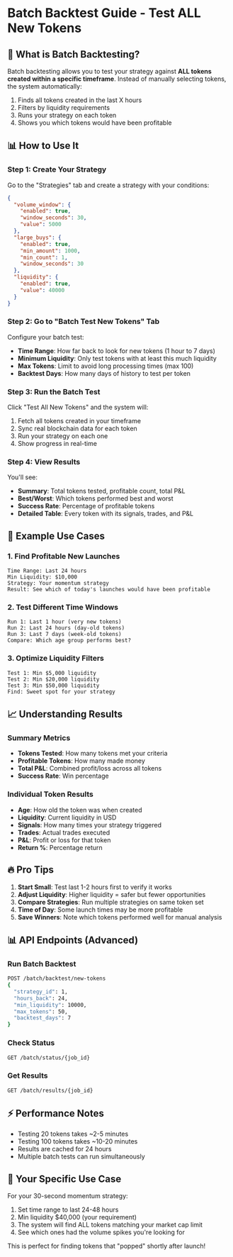 # Batch Backtest Guide - Test ALL New Tokens

## 🚀 What is Batch Backtesting?

Batch backtesting allows you to test your strategy against **ALL tokens created within a specific timeframe**. Instead of manually selecting tokens, the system automatically:

1. Finds all tokens created in the last X hours
2. Filters by liquidity requirements
3. Runs your strategy on each token
4. Shows you which tokens would have been profitable

## 📊 How to Use It

### Step 1: Create Your Strategy
Go to the "Strategies" tab and create a strategy with your conditions:
```json
{
  "volume_window": {
    "enabled": true,
    "window_seconds": 30,
    "value": 5000
  },
  "large_buys": {
    "enabled": true,
    "min_amount": 1000,
    "min_count": 1,
    "window_seconds": 30
  },
  "liquidity": {
    "enabled": true,
    "value": 40000
  }
}
```

### Step 2: Go to "Batch Test New Tokens" Tab
Configure your batch test:

- **Time Range**: How far back to look for new tokens (1 hour to 7 days)
- **Minimum Liquidity**: Only test tokens with at least this much liquidity
- **Max Tokens**: Limit to avoid long processing times (max 100)
- **Backtest Days**: How many days of history to test per token

### Step 3: Run the Batch Test
Click "Test All New Tokens" and the system will:
1. Fetch all tokens created in your timeframe
2. Sync real blockchain data for each token
3. Run your strategy on each one
4. Show progress in real-time

### Step 4: View Results
You'll see:
- **Summary**: Total tokens tested, profitable count, total P&L
- **Best/Worst**: Which tokens performed best and worst
- **Success Rate**: Percentage of profitable tokens
- **Detailed Table**: Every token with its signals, trades, and P&L

## 🎯 Example Use Cases

### 1. Find Profitable New Launches
```
Time Range: Last 24 hours
Min Liquidity: $10,000
Strategy: Your momentum strategy
Result: See which of today's launches would have been profitable
```

### 2. Test Different Time Windows
```
Run 1: Last 1 hour (very new tokens)
Run 2: Last 24 hours (day-old tokens)
Run 3: Last 7 days (week-old tokens)
Compare: Which age group performs best?
```

### 3. Optimize Liquidity Filters
```
Test 1: Min $5,000 liquidity
Test 2: Min $20,000 liquidity
Test 3: Min $50,000 liquidity
Find: Sweet spot for your strategy
```

## 📈 Understanding Results

### Summary Metrics
- **Tokens Tested**: How many tokens met your criteria
- **Profitable Tokens**: How many made money
- **Total P&L**: Combined profit/loss across all tokens
- **Success Rate**: Win percentage

### Individual Token Results
- **Age**: How old the token was when created
- **Liquidity**: Current liquidity in USD
- **Signals**: How many times your strategy triggered
- **Trades**: Actual trades executed
- **P&L**: Profit or loss for that token
- **Return %**: Percentage return

## 🔥 Pro Tips

1. **Start Small**: Test last 1-2 hours first to verify it works
2. **Adjust Liquidity**: Higher liquidity = safer but fewer opportunities
3. **Compare Strategies**: Run multiple strategies on same token set
4. **Time of Day**: Some launch times may be more profitable
5. **Save Winners**: Note which tokens performed well for manual analysis

## 📊 API Endpoints (Advanced)

### Run Batch Backtest
```bash
POST /batch/backtest/new-tokens
{
  "strategy_id": 1,
  "hours_back": 24,
  "min_liquidity": 10000,
  "max_tokens": 50,
  "backtest_days": 7
}
```

### Check Status
```bash
GET /batch/status/{job_id}
```

### Get Results
```bash
GET /batch/results/{job_id}
```

## ⚡ Performance Notes

- Testing 20 tokens takes ~2-5 minutes
- Testing 100 tokens takes ~10-20 minutes
- Results are cached for 24 hours
- Multiple batch tests can run simultaneously

## 🎯 Your Specific Use Case

For your 30-second momentum strategy:
1. Set time range to last 24-48 hours
2. Min liquidity $40,000 (your requirement)
3. The system will find ALL tokens matching your market cap limit
4. See which ones had the volume spikes you're looking for

This is perfect for finding tokens that "popped" shortly after launch!